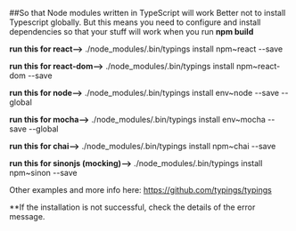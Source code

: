 ##So that Node modules written in TypeScript will work
Better not to install Typescript globally. But this means you need to configure and install dependencies so that your stuff will work when you run **npm build**

**run this for react-->** ./node_modules/.bin/typings install npm~react --save

**run this for react-dom-->** ./node_modules/.bin/typings install npm~react-dom --save

**run this for node-->** ./node_modules/.bin/typings install env~node --save --global  

**run this for mocha-->** ./node_modules/.bin/typings install env~mocha --save --global

**run this for chai-->** ./node_modules/.bin/typings install npm~chai --save

**run this for sinonjs (mocking)-->** ./node_modules/.bin/typings install npm~sinon --save

Other examples and more info here: https://github.com/typings/typings

**If the installation is not successful, check the details of the error message.
